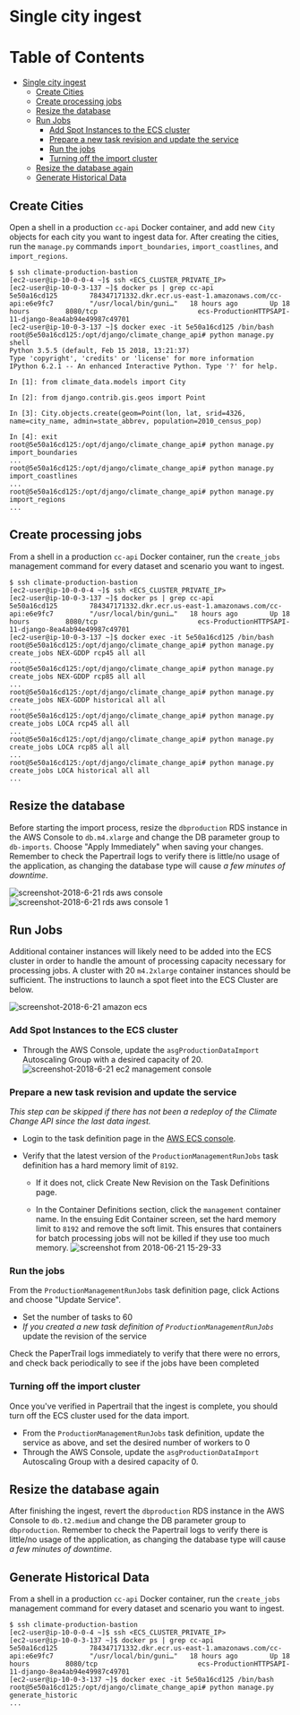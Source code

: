 # Single city ingest

Table of Contents
=================

   * [Single city ingest](#single-city-ingest)
      * [Create Cities](#create-cities)
      * [Create processing jobs](#create-processing-jobs)
      * [Resize the database](#resize-the-database)
      * [Run Jobs](#run-jobs)
         * [Add Spot Instances to the ECS cluster](#add-spot-instances-to-the-ecs-cluster)
         * [Prepare a new task revision and update the service](#prepare-a-new-task-revision-and-update-the-service)
         * [Run the jobs](#run-the-jobs)
         * [Turning off the import cluster](#turning-off-the-import-cluster)
      * [Resize the database again](#resize-the-database-again)
      * [Generate Historical Data](#generate-historical-data)


## Create Cities

Open a shell in a production `cc-api` Docker container, and add new `City` objects for each city you want to ingest data for. After creating the cities, run the `manage.py` commands `import_boundaries`, `import_coastlines`, and `import_regions`.

```shell
$ ssh climate-production-bastion
[ec2-user@ip-10-0-0-4 ~]$ ssh <ECS_CLUSTER_PRIVATE_IP>
[ec2-user@ip-10-0-3-137 ~]$ docker ps | grep cc-api
5e50a16cd125        784347171332.dkr.ecr.us-east-1.amazonaws.com/cc-api:e6e9fc7         "/usr/local/bin/guni…"   18 hours ago        Up 18 hours         8080/tcp                         ecs-ProductionHTTPSAPI-11-django-8ea4ab94e49987c49701
[ec2-user@ip-10-0-3-137 ~]$ docker exec -it 5e50a16cd125 /bin/bash
root@5e50a16cd125:/opt/django/climate_change_api# python manage.py shell
Python 3.5.5 (default, Feb 15 2018, 13:21:37) 
Type 'copyright', 'credits' or 'license' for more information
IPython 6.2.1 -- An enhanced Interactive Python. Type '?' for help.

In [1]: from climate_data.models import City

In [2]: from django.contrib.gis.geos import Point

In [3]: City.objects.create(geom=Point(lon, lat, srid=4326, name=city_name, admin=state_abbrev, population=2010_census_pop)

In [4]: exit
root@5e50a16cd125:/opt/django/climate_change_api# python manage.py import_boundaries
...
root@5e50a16cd125:/opt/django/climate_change_api# python manage.py import_coastlines
...
root@5e50a16cd125:/opt/django/climate_change_api# python manage.py import_regions
...
```


## Create processing jobs

From a shell in a production `cc-api` Docker container, run the `create_jobs` management command for every dataset and scenario you want to ingest.

```shell
$ ssh climate-production-bastion
[ec2-user@ip-10-0-0-4 ~]$ ssh <ECS_CLUSTER_PRIVATE_IP>
[ec2-user@ip-10-0-3-137 ~]$ docker ps | grep cc-api
5e50a16cd125        784347171332.dkr.ecr.us-east-1.amazonaws.com/cc-api:e6e9fc7         "/usr/local/bin/guni…"   18 hours ago        Up 18 hours         8080/tcp                         ecs-ProductionHTTPSAPI-11-django-8ea4ab94e49987c49701
[ec2-user@ip-10-0-3-137 ~]$ docker exec -it 5e50a16cd125 /bin/bash
root@5e50a16cd125:/opt/django/climate_change_api# python manage.py create_jobs NEX-GDDP rcp45 all all
...
root@5e50a16cd125:/opt/django/climate_change_api# python manage.py create_jobs NEX-GDDP rcp85 all all
...
root@5e50a16cd125:/opt/django/climate_change_api# python manage.py create_jobs NEX-GDDP historical all all
...
root@5e50a16cd125:/opt/django/climate_change_api# python manage.py create_jobs LOCA rcp45 all all
...
root@5e50a16cd125:/opt/django/climate_change_api# python manage.py create_jobs LOCA rcp85 all all
...
root@5e50a16cd125:/opt/django/climate_change_api# python manage.py create_jobs LOCA historical all all
...
```


## Resize the database

Before starting the import process, resize the `dbproduction` RDS instance in the AWS Console to `db.m4.xlarge` and change the DB parameter group to `db-imports`. Choose "Apply Immediately" when saving your changes. Remember to check the Papertrail logs to verify there is little/no usage of the application, as changing the database type will cause *a few minutes of downtime*.

![screenshot-2018-6-21 rds aws console](https://user-images.githubusercontent.com/4432106/41745735-fa7ea0ac-7575-11e8-9cff-23a62b071c88.png)
![screenshot-2018-6-21 rds aws console 1](https://user-images.githubusercontent.com/4432106/41745734-fa6eb502-7575-11e8-98c2-06eb9e714587.png)


## Run Jobs

Additional container instances will likely need to be added into the ECS cluster in order to handle the amount of processing capacity necessary for processing jobs. A cluster with 20 `m4.2xlarge` container instances should be sufficient. The instructions to launch a spot fleet into the ECS Cluster are below.

![screenshot-2018-6-21 amazon ecs](https://user-images.githubusercontent.com/4432106/41745663-b21e5bd6-7575-11e8-91e4-554fc86e0bfa.png)


### Add Spot Instances to the ECS cluster

- Through the AWS Console, update the `asgProductionDataImport` Autoscaling Group with a desired capacity of 20.
![screenshot-2018-6-21 ec2 management console](https://user-images.githubusercontent.com/4432106/41745804-3c7c2d3a-7576-11e8-93cc-47b044cd6d00.png)


### Prepare a new task revision and update the service

_This step can be skipped if there has not been a redeploy of the Climate Change API since the last data ingest._

- Login to the task definition page in the [AWS ECS console](https://console.aws.amazon.com/ecs/home?region=us-east-1#/taskDefinitions).

- Verify that the latest version of the `ProductionManagementRunJobs` task definition has a hard memory limit of `8192`.
  - If it does not, click Create New Revision on the Task Definitions page.

  - In the Container Definitions section, click the `management` container name. In the ensuing Edit Container screen, set the hard memory limit to `8192` and remove the soft limit. This ensures that containers for batch processing jobs will not be killed if they use too much memory.
    ![screenshot from 2018-06-21 15-29-33](https://user-images.githubusercontent.com/4432106/41745645-a5b2465a-7575-11e8-91e8-1cbb318bf7da.png)

### Run the jobs

From the `ProductionManagementRunJobs` task definition page, click Actions and choose "Update Service".
- Set the number of tasks to 60
- _If you created a new task definition of `ProductionManagementRunJobs`_ update the revision of the service

Check the PaperTrail logs immediately to verify that there were no errors, and check back periodically to see if the jobs have been completed


### Turning off the import cluster
Once you've verified in Papertrail that the ingest is complete, you should turn off the ECS cluster used for the data import.

- From the `ProductionManagementRunJobs` task definition, update the service as above, and set the desired number of workers to 0
- Through the AWS Console, update the `asgProductionDataImport` Autoscaling Group with a desired capacity of 0.


## Resize the database again

After finishing the ingest, revert the `dbproduction` RDS instance in the AWS Console to `db.t2.medium` and change the DB parameter group to `dbproduction`. Remember to check the Papertrail logs to verify there is little/no usage of the application, as changing the database type will cause *a few minutes of downtime*.

## Generate Historical Data
From a shell in a production `cc-api` Docker container, run the `create_jobs` management command for every dataset and scenario you want to ingest.

```shell
$ ssh climate-production-bastion
[ec2-user@ip-10-0-0-4 ~]$ ssh <ECS_CLUSTER_PRIVATE_IP>
[ec2-user@ip-10-0-3-137 ~]$ docker ps | grep cc-api
5e50a16cd125        784347171332.dkr.ecr.us-east-1.amazonaws.com/cc-api:e6e9fc7         "/usr/local/bin/guni…"   18 hours ago        Up 18 hours         8080/tcp                         ecs-ProductionHTTPSAPI-11-django-8ea4ab94e49987c49701
[ec2-user@ip-10-0-3-137 ~]$ docker exec -it 5e50a16cd125 /bin/bash
root@5e50a16cd125:/opt/django/climate_change_api# python manage.py generate_historic
...
```

